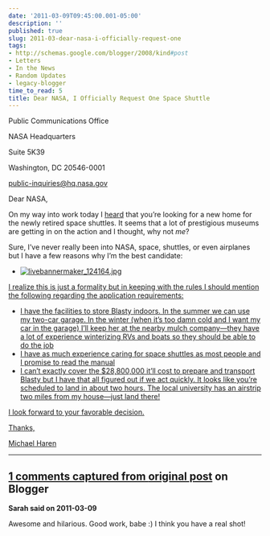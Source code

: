 ```yaml
---
date: '2011-03-09T09:45:00.001-05:00'
description: ''
published: true
slug: 2011-03-dear-nasa-i-officially-request-one
tags:
- http://schemas.google.com/blogger/2008/kind#post
- Letters
- In the News
- Random Updates
- legacy-blogger
time_to_read: 5
title: Dear NASA, I Officially Request One Space Shuttle
---
```



Public Communications Office    

NASA Headquarters     

Suite 5K39     

Washington, DC 20546-0001     

public-inquiries@hq.nasa.gov

Dear NASA,

On my way into work today I <a href="http://www.npr.org/2011/03/09/134358888/nasas-next-mission-finding-homes-for-shuttles">heard</a> that you’re looking for a new home for the newly retired space shuttles. It seems that a lot of prestigious museums are getting in on the action and I thought, why not *me*?

Sure, I’ve never really been into NASA, space, shuttles, or even airplanes but I have a few reasons why I’m the best candidate:  <ul>   <li><a href="http://www.sitcomsonline.com/photopost/showphoto.php/photo/11991/cat/815">![livebannermaker_124164.jpg](livebannermaker_124164.jpg) </li> </ul>

I realize this is just a formality but in keeping with the rules I should mention the following regarding the application requirements:  <ul>   <li>I have the facilities to store Blasty indoors. In the summer we can use my two-car garage. In the winter (when it’s too damn cold and I want my car in the garage) I’ll keep her at the nearby mulch company—they have a lot of experience winterizing RVs and boats so they should be able to do the job </li>    <li>I have as much experience caring for space shuttles as most people and I promise to read the manual </li>    <li>I can’t exactly cover the $28,800,000 it’ll cost to prepare and transport Blasty but I have that all figured out if we act quickly. It looks like you’re scheduled to land in about two hours. The local university has an airstrip two miles from my house—just land there! </li> </ul>

I look forward to your favorable decision.

Thanks,    

Michael Haren

---

## 1 comments captured from [original post](https://blog.wassupy.com/2011/03/dear-nasa-i-officially-request-one.html) on Blogger

**Sarah said on 2011-03-09**

Awesome and hilarious.  Good work, babe :)  I think you have a real shot!

